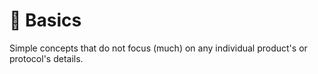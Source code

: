 # 🤖 Basics

Simple concepts that do not focus (much) on any individual product's or protocol's details.
